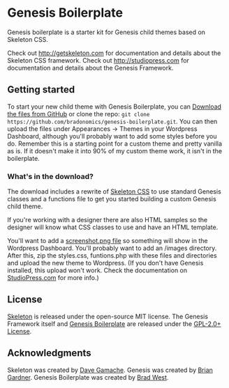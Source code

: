 # Genesis Boilerplate
Genesis boilerplate is a starter kit for Genesis child themes based on Skeleton CSS.

Check out <http://getskeleton.com> for documentation and details about the Skeleton CSS framework.
Check out <http://studiopress.com> for documentation and details about the Genesis Framework.

## Getting started

To start your new child theme with Genesis Boilerplate, you can [Download the files from GitHub](https://github.com/bradonomics/genesis-boilerplate/archive/master.zip) or clone the repo: `git clone https://github.com/bradonomics/genesis-boilerplate.git`. You can then upload the files under Appearances -> Themes in your Wordpress Dashboard, although you'll probably want to add some styles before you do. Remember this is a starting point for a custom theme and pretty vanilla as is. If it doesn't make it into 90% of my custom theme work, it isn't in the boilerplate.

### What's in the download?

The download includes a rewrite of [Skeleton CSS](http://getskeleton.com) to use standard Genesis classes and a functions file to get you started building a custom Genesis child theme.

If you're working with a designer there are also HTML samples so the designer will know what CSS classes to use and have an HTML template.

You'll want to add a [screenshot.png file](http://codex.wordpress.org/Theme_Development#Screenshot) so something will show in the Wordpress Dashboard. You'll probably want to add an /images directory. After this, zip the styles.css, funtions.php with these files and directories and upload the new theme to Wordpress. (If you don't have Genesis installed, this upload won't work. Check the documentation on [StudioPress.com](http://studiopress.com) for more info.)

## License

[Skeleton](https://github.com/dhg/Skeleton/blob/master/LICENSE.md) is released under the open-source MIT license. The Genesis Framework itself and [Genesis Boilerplate](https://github.com/bradonomics/genesis-boilerplate/blob/master/LICENSE.md) are released under the [GPL-2.0+ License](http://www.gnu.org/licenses/gpl-2.0.html).

## Acknowledgments

Skeleton was created by [Dave Gamache](https://twitter.com/dhg).
Genesis was created by [Brian Gardner](https://twitter.com/bgardner).
Genesis Boilerplate was created by [Brad West](http://bradonomics.com/).
